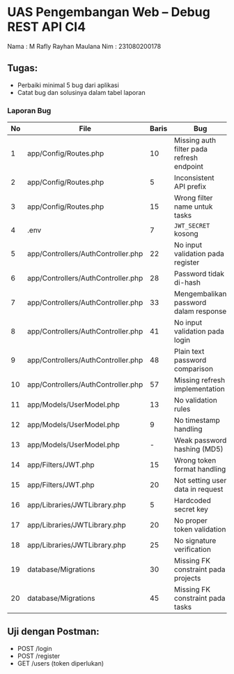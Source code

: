 # UAS Pengembangan Web – Debug REST API CI4
Nama : M Rafly Rayhan Maulana
Nim : 231080200178
## Tugas:
- Perbaiki minimal 5 bug dari aplikasi
- Catat bug dan solusinya dalam tabel laporan

### Laporan Bug
| No | File                               | Baris | Bug                                       | Solusi                                                  |
| -- | ---------------------------------- | ----- | ----------------------------------------- | ------------------------------------------------------- |
| 1  | app/Config/Routes.php              | 10    | Missing auth filter pada refresh endpoint | Tambahkan `['filter' => 'jwt']` di route refresh        |
| 2  | app/Config/Routes.php              | 5     | Inconsistent API prefix                   | Gunakan prefix `api/` secara konsisten                  |
| 3  | app/Config/Routes.php              | 15    | Wrong filter name untuk tasks             | Ganti filter dari `auth` ke `jwt`                       |
| 4  | .env                               | 7     | `JWT_SECRET` kosong                       | Tambahkan `JWT_SECRET=abc123`                           |
| 5  | app/Controllers/AuthController.php | 22    | No input validation pada register         | Gunakan `$this->validate()` sebelum insert              |
| 6  | app/Controllers/AuthController.php | 28    | Password tidak di-hash                    | Gunakan `password_hash()`                               |
| 7  | app/Controllers/AuthController.php | 33    | Mengembalikan password dalam response     | Hapus/`unset($userData['password'])` sebelum kirim      |
| 8  | app/Controllers/AuthController.php | 41    | No input validation pada login            | Tambahkan validasi `email`, `password`                  |
| 9  | app/Controllers/AuthController.php | 48    | Plain text password comparison            | Ganti dengan `password_verify()`                        |
| 10 | app/Controllers/AuthController.php | 57    | Missing refresh implementation            | Implementasi decoding dan re-encoding JWT               |
| 11 | app/Models/UserModel.php           | 13    | No validation rules                       | Tambahkan properti `$validationRules`                   |
| 12 | app/Models/UserModel.php           | 9     | No timestamp handling                     | Aktifkan `$useTimestamps = true`                        |
| 13 | app/Models/UserModel.php           | -     | Weak password hashing (MD5)               | Gunakan `password_hash()` di controller                 |
| 14 | app/Filters/JWT.php                | 15    | Wrong token format handling               | Tangani format token Bearer                             |
| 15 | app/Filters/JWT.php                | 20    | Not setting user data in request          | Set user info ke dalam request (misal `$request->user`) |
| 16 | app/Libraries/JWTLibrary.php       | 5     | Hardcoded secret key                      | Ambil dari `.env` dengan `getenv()`                     |
| 17 | app/Libraries/JWTLibrary.php       | 20    | No proper token validation                | Validasi expiry (`exp`) dan struktur token              |
| 18 | app/Libraries/JWTLibrary.php       | 25    | No signature verification                 | Verifikasi signature JWT                                |
| 19 | database/Migrations                | 30    | Missing FK constraint pada projects       | Tambahkan `foreign key (user_id)`                       |
| 20 | database/Migrations                | 45    | Missing FK constraint pada tasks          | Tambahkan `foreign key (project_id, user_id)`           |

## Uji dengan Postman:
- POST /login
- POST /register
- GET /users (token diperlukan)
